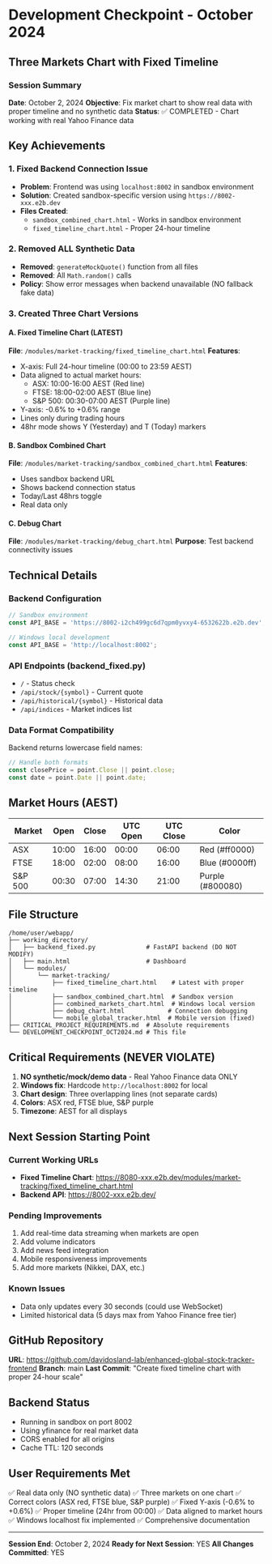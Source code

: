 # Development Checkpoint - October 2024
## Three Markets Chart with Fixed Timeline

### Session Summary
**Date**: October 2, 2024
**Objective**: Fix market chart to show real data with proper timeline and no synthetic data
**Status**: ✅ COMPLETED - Chart working with real Yahoo Finance data

## Key Achievements

### 1. Fixed Backend Connection Issue
- **Problem**: Frontend was using `localhost:8002` in sandbox environment
- **Solution**: Created sandbox-specific version using `https://8002-xxx.e2b.dev`
- **Files Created**:
  - `sandbox_combined_chart.html` - Works in sandbox environment
  - `fixed_timeline_chart.html` - Proper 24-hour timeline

### 2. Removed ALL Synthetic Data
- **Removed**: `generateMockQuote()` function from all files
- **Removed**: All `Math.random()` calls
- **Policy**: Show error messages when backend unavailable (NO fallback fake data)

### 3. Created Three Chart Versions

#### A. Fixed Timeline Chart (LATEST)
**File**: `/modules/market-tracking/fixed_timeline_chart.html`
**Features**:
- X-axis: Full 24-hour timeline (00:00 to 23:59 AEST)
- Data aligned to actual market hours:
  - ASX: 10:00-16:00 AEST (Red line)
  - FTSE: 18:00-02:00 AEST (Blue line)
  - S&P 500: 00:30-07:00 AEST (Purple line)
- Y-axis: -0.6% to +0.6% range
- Lines only during trading hours
- 48hr mode shows Y (Yesterday) and T (Today) markers

#### B. Sandbox Combined Chart
**File**: `/modules/market-tracking/sandbox_combined_chart.html`
**Features**:
- Uses sandbox backend URL
- Shows backend connection status
- Today/Last 48hrs toggle
- Real data only

#### C. Debug Chart
**File**: `/modules/market-tracking/debug_chart.html`
**Purpose**: Test backend connectivity issues

## Technical Details

### Backend Configuration
```javascript
// Sandbox environment
const API_BASE = 'https://8002-i2ch499gc6d7qpm0yvxy4-6532622b.e2b.dev';

// Windows local development
const API_BASE = 'http://localhost:8002';
```

### API Endpoints (backend_fixed.py)
- `/` - Status check
- `/api/stock/{symbol}` - Current quote
- `/api/historical/{symbol}` - Historical data
- `/api/indices` - Market indices list

### Data Format Compatibility
Backend returns lowercase field names:
```javascript
// Handle both formats
const closePrice = point.Close || point.close;
const date = point.Date || point.date;
```

## Market Hours (AEST)
| Market | Open | Close | UTC Open | UTC Close | Color |
|--------|------|-------|----------|-----------|-------|
| ASX | 10:00 | 16:00 | 00:00 | 06:00 | Red (#ff0000) |
| FTSE | 18:00 | 02:00 | 08:00 | 16:00 | Blue (#0000ff) |
| S&P 500 | 00:30 | 07:00 | 14:30 | 21:00 | Purple (#800080) |

## File Structure
```
/home/user/webapp/
├── working_directory/
│   ├── backend_fixed.py              # FastAPI backend (DO NOT MODIFY)
│   ├── main.html                     # Dashboard
│   └── modules/
│       └── market-tracking/
│           ├── fixed_timeline_chart.html    # Latest with proper timeline
│           ├── sandbox_combined_chart.html  # Sandbox version
│           ├── combined_markets_chart.html  # Windows local version
│           ├── debug_chart.html            # Connection debugging
│           └── mobile_global_tracker.html  # Mobile version (fixed)
├── CRITICAL_PROJECT_REQUIREMENTS.md  # Absolute requirements
└── DEVELOPMENT_CHECKPOINT_OCT2024.md # This file
```

## Critical Requirements (NEVER VIOLATE)
1. **NO synthetic/mock/demo data** - Real Yahoo Finance data ONLY
2. **Windows fix**: Hardcode `http://localhost:8002` for local
3. **Chart design**: Three overlapping lines (not separate cards)
4. **Colors**: ASX red, FTSE blue, S&P purple
5. **Timezone**: AEST for all displays

## Next Session Starting Point

### Current Working URLs
- **Fixed Timeline Chart**: https://8080-xxx.e2b.dev/modules/market-tracking/fixed_timeline_chart.html
- **Backend API**: https://8002-xxx.e2b.dev/

### Pending Improvements
1. Add real-time data streaming when markets are open
2. Add volume indicators
3. Add news feed integration
4. Mobile responsiveness improvements
5. Add more markets (Nikkei, DAX, etc.)

### Known Issues
- Data only updates every 30 seconds (could use WebSocket)
- Limited historical data (5 days max from Yahoo Finance free tier)

## GitHub Repository
**URL**: https://github.com/davidosland-lab/enhanced-global-stock-tracker-frontend
**Branch**: main
**Last Commit**: "Create fixed timeline chart with proper 24-hour scale"

## Backend Status
- Running in sandbox on port 8002
- Using yfinance for real market data
- CORS enabled for all origins
- Cache TTL: 120 seconds

## User Requirements Met
✅ Real data only (NO synthetic data)
✅ Three markets on one chart
✅ Correct colors (ASX red, FTSE blue, S&P purple)
✅ Fixed Y-axis (-0.6% to +0.6%)
✅ Proper timeline (24hr from 00:00)
✅ Data aligned to market hours
✅ Windows localhost fix implemented
✅ Comprehensive documentation

---
**Session End**: October 2, 2024
**Ready for Next Session**: YES
**All Changes Committed**: YES